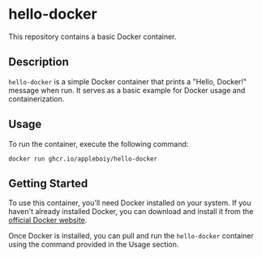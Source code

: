 # hello-docker

This repository contains a basic Docker container.

## Description

`hello-docker` is a simple Docker container that prints a "Hello, Docker!" message when run. It serves as a basic example for Docker usage and containerization.

## Usage

To run the container, execute the following command:

```shell
docker run ghcr.io/appleboiy/hello-docker
```

## Getting Started

To use this container, you'll need Docker installed on your system. If you haven't already installed Docker, you can download and install it from the [official Docker website](https://docs.docker.com/get-docker/).

Once Docker is installed, you can pull and run the `hello-docker` container using the command provided in the Usage section.
